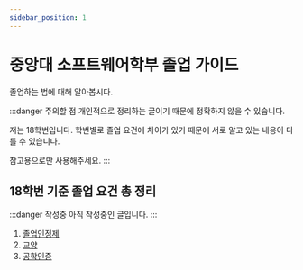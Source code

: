```yaml
---
sidebar_position: 1
---
```


# 중앙대 소프트웨어학부 졸업 가이드

졸업하는 법에 대해 알아봅시다.

:::danger 주의할 점
개인적으로 정리하는 글이기 때문에 정확하지 않을 수 있습니다.

저는 18학번입니다. 학번별로 졸업 요건에 차이가 있기 때문에 서로 알고 있는 내용이 다를 수 있습니다.

참고용으로만 사용해주세요.
:::

## 18학번 기준 졸업 요건 총 정리

:::danger 작성중
아직 작성중인 글입니다.
:::

1. [졸업인정제](./graduate-guide-of-2018/%EC%A1%B8%EC%97%85%EC%9D%B8%EC%A0%95%EC%A0%9C)
2. [교양](./graduate-guide-of-2018/%EA%B5%90%EC%96%91)
3. [공학인증](./graduate-guide-of-2018/%EA%B3%B5%ED%95%99%EC%9D%B8%EC%A6%9D)
